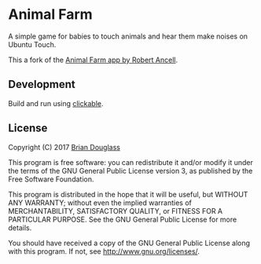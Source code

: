 # Animal Farm

A simple game for babies to touch animals and hear them make noises on Ubuntu Touch.

This a fork of the [Animal Farm app by Robert Ancell](https://launchpad.net/animal-farm).

## Development

Build and run using [clickable](https://github.com/bhdouglass/clickable).

## License

Copyright (C) 2017 [Brian Douglass](http://bhdouglass.com/)

This program is free software: you can redistribute it and/or modify it under the terms of the GNU General Public License version 3, as published
by the Free Software Foundation.

This program is distributed in the hope that it will be useful, but WITHOUT ANY WARRANTY; without even the implied warranties of MERCHANTABILITY, SATISFACTORY QUALITY, or FITNESS FOR A PARTICULAR PURPOSE.  See the GNU General Public License for more details.

You should have received a copy of the GNU General Public License along with this program.  If not, see <http://www.gnu.org/licenses/>.
